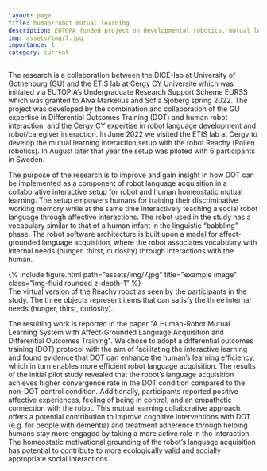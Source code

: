 ```yaml
---
layout: page
title: human/robot mutual learning
description: EUTOPA funded project on developmental robotics, mutual learning and differential outcomes training
img: assets/img/7.jpg
importance: 1
category: current
---
```


The research is a collaboration between the DICE-lab at University of Gothenburg (GU) and the ETIS lab at Cergy CY Université which was initiated via EUTOPIA’s Undergraduate Research Support Scheme EURSS which was granted to Alva Markelius and Sofia Sjöberg spring 2022. The project was developed by the combination and collaboration of the GU expertise in Differential Outcomes Training (DOT) and human robot interaction, and the Cergy CY expertise in robot language development and robot/caregiver interaction. In June 2022 we visited the ETIS lab at Cergy to develop the mutual learning interaction setup with the robot Reachy (Pollen robotics). In August later that year the setup was piloted with 6 participants in Sweden. 


The purpose of the research is to improve and gain insight in how DOT can be implemented as a component of robot language acquisition in a collaborative interactive setup for robot and human homeostatic mutual learning. The setup empowers humans for training their discriminative working memory while at the same time interactively teaching a social robot language through affective interactions. The robot used in the study has a vocabulary similar to that of a human infant in the linguistic “babbling” phase. The robot software architecture is built upon a model for affect-grounded language acquisition, where the robot associates vocabulary with internal needs (hunger, thirst, curiosity) through interactions with the human.


<div class="row">
    <div class="col-sm mt-3 mt-md-0">
        {% include figure.html path="assets/img/7.jpg" title="example image" class="img-fluid rounded z-depth-1" %}
    </div>
</div>
<div class="caption">
    The virtual version of the Reachy robot as seen by the participants in the study. The three objects represent items that can satisfy the three internal needs (hunger, thirst, curiosity). 
</div>

The resulting work is reported in the paper "A Human-Robot Mutual Learning System with Affect-Grounded Language Acquisition and Differential Outcomes Training". We chose to adopt a differential outcomes training (DOT) protocol with the aim of facilitating the interactive learning and found evidence that DOT can enhance the human’s learning efficiency, which in turn enables more efficient robot language acquisition. The results of the initial pilot study revealed that the robot’s language acquisition achieves higher convergence rate in the DOT condition compared to the non-DOT control condition. Additionally, participants reported positive affective experiences, feeling of being in control, and an empathetic connection with the robot. This mutual learning collaborative approach offers a potential contribution to improve cognitive interventions with DOT (e.g. for people with dementia) and treatment adherence through helping humans stay more engaged by taking a more active role in the interaction. The homeostatic motivational grounding of the robot’s language acquisition has potential to contribute to more ecologically valid and socially appropriate social interactions.
